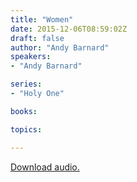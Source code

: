 ```yaml
---
title: "Women"
date: 2015-12-06T08:59:02Z
draft: false
author: "Andy Barnard"
speakers:
- "Andy Barnard"

series:
- "Holy One"

books:

topics:

---
```

[Download audio.](https://s3-eu-west-1.amazonaws.com/renownchurch/sermons/2015/12/2015-12-06_Women.mp3)